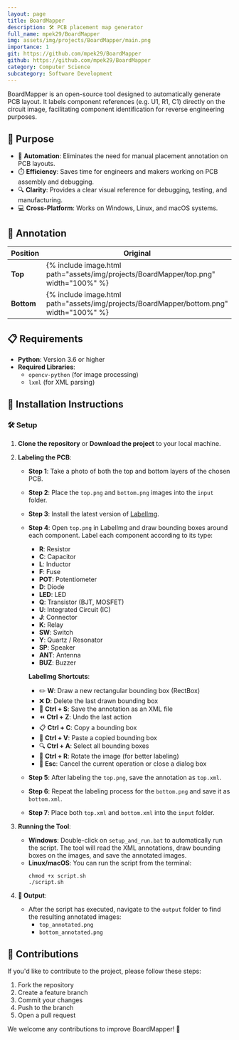 ```yaml
---
layout: page
title: BoardMapper
description: 🛠️ PCB placement map generator
full_name: mpek29/BoardMapper
img: assets/img/projects/BoardMapper/main.png
importance: 1
git: https://github.com/mpek29/BoardMapper
github: https://github.com/mpek29/BoardMapper
category: Computer Science
subcategory: Software Development
---
```



BoardMapper is an open-source tool designed to automatically generate PCB layout. It labels component references (e.g. U1, R1, C1) directly on the circuit image, facilitating component identification for reverse engineering purposes.

## 🎯 Purpose

- 🤖 **Automation**: Eliminates the need for manual placement annotation on PCB layouts.
- ⏱️ **Efficiency**: Saves time for engineers and makers working on PCB assembly and debugging.
- 🔍 **Clarity**: Provides a clear visual reference for debugging, testing, and manufacturing.
- 💻 **Cross-Platform**: Works on Windows, Linux, and macOS systems.

## 📝 Annotation


| Position | Original | Annotated |
|----------|----------|-----------|
| **Top**  | {% include image.html path="assets/img/projects/BoardMapper/top.png" width="100%" %} | {% include image.html path="assets/img/projects/BoardMapper/top_annotated.png" width="100%" %} |
| **Bottom** | {% include image.html path="assets/img/projects/BoardMapper/bottom.png" width="100%" %} | {% include image.html path="assets/img/projects/BoardMapper/bottom_annotated.png" width="100%" %} |

## 📋 Requirements

- **Python**: Version 3.6 or higher
- **Required Libraries**:
  - `opencv-python` (for image processing)
  - `lxml` (for XML parsing)

## 🚀 Installation Instructions


### 🛠️ Setup


1. **Clone the repository** or **Download the project** to your local machine.

2. **Labeling the PCB**:
   - **Step 1**: Take a photo of both the top and bottom layers of the chosen PCB.
   - **Step 2**: Place the `top.png` and `bottom.png` images into the `input` folder.
   - **Step 3**: Install the latest version of [LabelImg](https://github.com/HumanSignal/labelImg/releases).
   - **Step 4**: Open `top.png` in LabelImg and draw bounding boxes around each component. Label each component according to its type:
     - **R**: Resistor
     - **C**: Capacitor
     - **L**: Inductor
     - **F**: Fuse
     - **POT**: Potentiometer
     - **D**: Diode
     - **LED**: LED
     - **Q**: Transistor (BJT, MOSFET)
     - **U**: Integrated Circuit (IC)
     - **J**: Connector
     - **K**: Relay
     - **SW**: Switch
     - **Y**: Quartz / Resonator
     - **SP**: Speaker
     - **ANT**: Antenna
     - **BUZ**: Buzzer
     
     **LabelImg Shortcuts**:
     - ✏️ **W**: Draw a new rectangular bounding box (RectBox)
     - ❌ **D**: Delete the last drawn bounding box
     - 💾 **Ctrl + S**: Save the annotation as an XML file
     - ⏪ **Ctrl + Z**: Undo the last action
     - 📋 **Ctrl + C**: Copy a bounding box
     - 📏 **Ctrl + V**: Paste a copied bounding box
     - 🔍 **Ctrl + A**: Select all bounding boxes
     - 🔄 **Ctrl + R**: Rotate the image (for better labeling)
     - 🚫 **Esc**: Cancel the current operation or close a dialog box

   - **Step 5**: After labeling the `top.png`, save the annotation as `top.xml`.
   - **Step 6**: Repeat the labeling process for the `bottom.png` and save it as `bottom.xml`.
   - **Step 7**: Place both `top.xml` and `bottom.xml` into the `input` folder.

3. **Running the Tool**:
   - **Windows**: Double-click on `setup_and_run.bat` to automatically run the script. The tool will read the XML annotations, draw bounding boxes on the images, and save the annotated images.
   - **Linux/macOS**: You can run the script from the terminal:
     ```
     chmod +x script.sh
     ./script.sh
     ```

5. **📂 Output**: 
   - After the script has executed, navigate to the `output` folder to find the resulting annotated images:
     - `top_annotated.png`
     - `bottom_annotated.png`

## 🤝 Contributions

If you'd like to contribute to the project, please follow these steps:
1. Fork the repository
2. Create a feature branch
3. Commit your changes
4. Push to the branch
5. Open a pull request

We welcome any contributions to improve BoardMapper! 🎉

